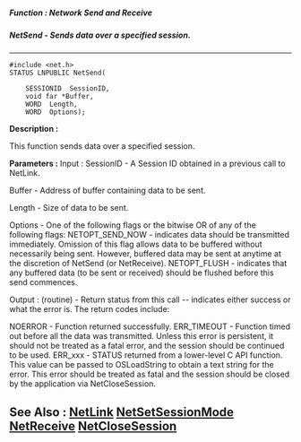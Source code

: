 ##### Function : Network Send and Receive
##### NetSend - Sends data over a specified session.
---
```
#include <net.h>
STATUS LNPUBLIC NetSend(

	SESSIONID  SessionID,
	void far *Buffer,
	WORD  Length,
	WORD  Options);
```
**Description :**

This function sends data over a specified session.

**Parameters :**
Input :
SessionID  -   A Session ID obtained in a previous call to NetLink.

Buffer  -  Address of buffer containing data to be sent.

Length  -  Size of data to be sent.

Options  -  One of the following flags or the bitwise OR of any of the following flags:
NETOPT_SEND_NOW - indicates data should be  transmitted immediately.  Omission of this flag allows data to be buffered without necessarily being sent.   However, buffered data may be sent at anytime at the discretion of NetSend (or NetReceive).
NETOPT_FLUSH - indicates that any buffered data (to be sent or received) should be flushed  before this send commences.

Output :
(routine)  -  Return status from this call -- indicates either success or what the error is. The return codes include:

NOERROR - Function returned successfully.
ERR_TIMEOUT - Function timed out before all the data was transmitted.  Unless this error is persistent, it should not be treated as a fatal error, and the session should be continued to be used.
ERR_xxx - STATUS returned from a lower-level C API function.  This value can be passed to OSLoadString to obtain a text string for the error.  This error should be treated as fatal and the session should be closed by the application via NetCloseSession.



**See Also :**
[NetLink](/domino-c-api-docs/reference/Func/NetLink)
[NetSetSessionMode](/domino-c-api-docs/reference/Func/NetSetSessionMode)
[NetReceive](/domino-c-api-docs/reference/Func/NetReceive)
[NetCloseSession](/domino-c-api-docs/reference/Func/NetCloseSession)
---
